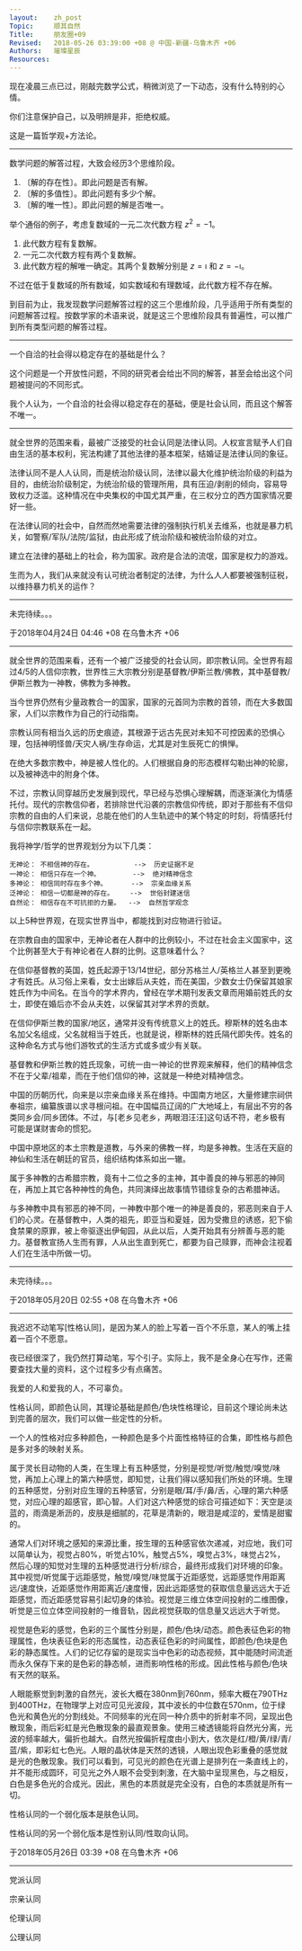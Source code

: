 ```yaml
---
layout:    zh_post
Topic:     顺其自然
Title:     朋友圈+09
Revised:   2018-05-26 03:39:00 +08 @ 中国-新疆-乌鲁木齐 +06
Authors:   璀璨星辰
Resources:
---
```


现在凌晨三点已过，刚敲完数学公式，稍微浏览了一下动态，没有什么特别的心情。

你们注意保护自己，以及明辨是非，拒绝权威。

这是一篇哲学观+方法论。

--------------------------------------------------------------------------------

数学问题的解答过程，大致会经历3个思维阶段。

1. 〔解的存在性〕。即此问题是否有解。
2. 〔解的多值性〕。即此问题有多少个解。
3. 〔解的唯一性〕。即此问题的解是否唯一。

举个通俗的例子，考虑复数域的一元二次代数方程 $z^2 = -1$。

1. 此代数方程有复数解。
2. 一元二次代数方程有两个复数解。
3. 此代数方程的解唯一确定。其两个复数解分别是 $z = \imath$ 和 $z = -\imath$。

不过在低于复数域的所有数域，如实数域和有理数域，此代数方程不存在解。

到目前为止，我发现数学问题解答过程的这三个思维阶段，几乎适用于所有类型的问题解答过程。按数学家的术语来说，就是这三个思维阶段具有普遍性，可以推广到所有类型问题的解答过程。

--------------------------------------------------------------------------------

一个自洽的社会得以稳定存在的基础是什么？

这个问题是一个开放性问题，不同的研究者会给出不同的解答，甚至会给出这个问题被提问的不同形式。

我个人认为，一个自洽的社会得以稳定存在的基础，便是社会认同，而且这个解答不唯一。

--------------------------------------------------------------------------------

就全世界的范围来看，最被广泛接受的社会认同是法律认同。人权宣言赋予人们自由生活的基本权利，宪法构建了其他法律的基本框架，结婚证是法律认同的象征。

法律认同不是人人认同，而是统治阶级认同，法律以最大化维护统治阶级的利益为目的，由统治阶级制定，为统治阶级的管理所用，具有压迫/剥削的倾向，容易导致权力泛滥。这种情况在中央集权的中国尤其严重，在三权分立的西方国家情况要好一些。

在法律认同的社会中，自然而然地需要法律的强制执行机关去维系，也就是暴力机关，如警察/军队/法院/监狱，由此形成了统治阶级和被统治阶级的对立。

建立在法律的基础上的社会，称为国家。政府是合法的流氓，国家是权力的游戏。

生而为人，我们从来就没有认可统治者制定的法律，为什么人人都要被强制征税，以维持暴力机关的运作？

--------------------------------------------------------------------------------

未完待续。。。

于2018年04月24日 04:46 +08 在乌鲁木齐 +06

--------------------------------------------------------------------------------

就全世界的范围来看，还有一个被广泛接受的社会认同，即宗教认同。全世界有超过4/5的人信仰宗教，世界性三大宗教分别是基督教/伊斯兰教/佛教，其中基督教/伊斯兰教为一神教，佛教为多神教。

当今世界仍然有少量政教合一的国家，国家的元首同为宗教的首领，而在大多数国家，人们以宗教作为自己的行动指南。

宗教认同有相当久远的历史痕迹，其根源于远古先民对未知不可控因素的恐惧心理，包括神明怪兽/天灾人祸/生存命运，尤其是对生辰死亡的惧惮。

在绝大多数宗教中，神是被人性化的。人们根据自身的形态模样勾勒出神的轮廓，以及被神选中的附身个体。

不过，宗教认同穿越历史发展到现代，早已经与恐惧心理解耦，而逐渐演化为情感托付。现代的宗教信仰者，若排除世代沿袭的宗教信仰传统，即对于那些有不信仰宗教的自由的人们来说，总能在他们的人生轨迹中的某个特定的时刻，将情感托付与信仰宗教联系在一起。

我将神学/哲学的世界观划分为以下几类：

```
无神论： 不相信神的存在。          -->  历史证据不足
一神论： 相信只存在一个神。        -->  绝对精神信念
多神论： 相信同时存在多个神。      -->  宗亲血缘关系
泛神论： 相信一切都是神的存在。    -->  世俗封建迷信
自然论： 相信存在不可抗拒的力量。  -->  自然哲学观念
```

以上5种世界观，在现实世界当中，都能找到对应物进行验证。

在宗教自由的国家中，无神论者在人群中的比例较小，不过在社会主义国家中，这个比例甚至大于有神论者在人群的比例。这意味着什么？

在信仰基督教的英国，姓氏起源于13/14世纪，部分苏格兰人/英格兰人甚至到更晚才有姓氏。从习俗上来看，女士出嫁后从夫姓，而在美国，少数女士仍保留其娘家姓氏作为中间名。在当今的学术界内，曾经在学术期刊发表文章而用婚前姓氏的女士，即使在婚后亦不会从夫姓，以保留其对学术界的贡献。

在信仰伊斯兰教的国家/地区，通常并没有传统意义上的姓氏。穆斯林的姓名由本名加父名组成，父名就相当于姓氏，也就是说，穆斯林的姓氏隔代即失传。姓名的这种命名方式与他们游牧式的生活方式或多或少有关联。

基督教和伊斯兰教的姓氏现象，可统一由一神论的世界观来解释，他们的精神信念不在于父辈/祖辈，而在于他们信仰的神，这就是一种绝对精神信念。

中国的历朝历代，向来是以宗亲血缘关系在维持。中国南方地区，大量修建宗祠供奉祖宗，编纂族谱以求寻根问祖。在中国幅员辽阔的广大地域上，有层出不穷的各类同乡会/同乡团体。不过，与[老乡见老乡，两眼泪汪汪]这句话不符，老乡极有可能是谋财害命的惯犯。

中国中原地区的本土宗教是道教，与外来的佛教一样，均是多神教。生活在天庭的神仙和生活在朝廷的官员，组织结构体系如出一辙。

属于多神教的古希腊宗教，竟有十二位之多的主神，其中善良的神与邪恶的神同在，再加上其它各种神性的角色，共同演绎出故事情节错综复杂的古希腊神话。

与多神教中具有邪恶的神不同，一神教中那个唯一的神是善良的，邪恶则来自于人们的心灵。在基督教中，人类的祖先，即亚当和夏娃，因为受撒旦的诱惑，犯下偷食禁果的原罪，被上帝驱逐出伊甸园，从此以后，人类开始具有分辨善与恶的能力。基督教宣扬人生而有罪，人从出生直到死亡，都要为自己赎罪，而神会注视着人们在生活中所做一切。

--------------------------------------------------------------------------------

未完待续。。。

于2018年05月20日 02:55 +08 在乌鲁木齐 +06

--------------------------------------------------------------------------------

我迟迟不动笔写[性格认同]，是因为某人的脸上写着一百个不乐意，某人的嘴上挂着一百个不愿意。

夜已经很深了，我仍然打算动笔，写个引子。实际上，我不是全身心在写作，还需要查找大量的资料，这个过程多少有点痛苦。

我爱的人和爱我的人，不可辜负。

性格认同，即颜色认同，其理论基础是颜色/色块性格理论，目前这个理论尚未达到完善的层次，我们可以做一些定性的分析。

一个人的性格对应多种颜色，一种颜色是多个片面性格特征的合集，即性格与颜色是多对多的映射关系。

属于灵长目动物的人类，在生理上有五种感觉，分别是视觉/听觉/触觉/嗅觉/味觉，再加上心理上的第六种感觉，即知觉，让我们得以感知我们所处的环境。生理的五种感觉，分别对应生理的五种感官，分别是眼/耳/手/鼻/舌，心理的第六种感觉，对应心理的超感官，即心智。人们对这六种感觉的综合可描述如下：天空是淡蓝的，雨滴是淅沥的，皮肤是细腻的，花草是清新的，眼泪是咸涩的，爱情是甜蜜的。

通常人们对环境之感知的来源比重，按生理的五种感官依次递减，对应地，我们可以简单认为，视觉占80%，听觉占10%，触觉占5%，嗅觉占3%，味觉占2%，然后心理的知觉对生理的五种感觉进行分析/综合，最终形成我们对环境的印象。其中视觉/听觉属于远距感觉，触觉/嗅觉/味觉属于近距感觉，远距感觉作用距离远/速度快，近距感觉作用距离近/速度慢，因此远距感觉的获取信息量远远大于近距感觉，而近距感觉容易引起切身的体验。视觉是三维立体空间投射的二维图像，听觉是三位立体空间投射的一维音轨，因此视觉获取的信息量又远远大于听觉。

视觉是色彩的感觉，色彩的三个属性分别是，颜色/色块/动态。颜色表征色彩的物理属性，色块表征色彩的形态属性，动态表征色彩的时间属性，即颜色/色块是色彩的静态属性。人们的记忆存留的是现实当中色彩的动态视频，其中能随时间流逝而永久保存下来的是色彩的静态帧，进而影响性格的形成。因此性格与颜色/色块有天然的联系。

人眼能察觉到刺激的自然光，波长大概在380nm到760nm，频率大概在790THz到400THz，在物理学上对应可见光波段，其中波长的中位数在570nm，位于绿色光和黄色光的分割线处。不同频率的光在同一种介质中的折射率不同，呈现出色散现象，雨后彩虹是光色散现象的最直观景象。使用三棱透镜能将自然光分离，光波的频率越大，偏折也越大。自然光按偏折程度由小到大，依次是红/橙/黄/绿/青/蓝/紫，即彩虹七色光。人眼的晶状体是天然的透镜，人眼出现色彩重叠的感觉就是光的色散现象。我们可以看到，可见光的颜色在光谱上是排列在一条直线上的，并不能形成圆环，可见光之外人眼不会受到刺激，在大脑中呈现黑色，与之相反，白色是多色光的合成光。因此，黑色的本质就是完全没有，白色的本质就是所有一切。




性格认同的一个弱化版本是肤色认同。

性格认同的另一个弱化版本是性别认同/性取向认同。

于2018年05月26日 03:39 +08 在乌鲁木齐 +06

--------------------------------------------------------------------------------

党派认同

宗亲认同

伦理认同

公理认同
